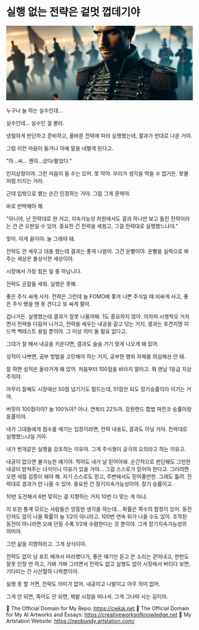 # 실행 없는 전략은 겉멋 껍데기야

![img_27.png](..%2Fimages%2Fimg_27.png)

누구나 늘 하는 실수인데... 

실수인데... 실수인 걸 몰라.

냉철하게 판단하고 준비하고, 올바른 전략에 따라 실행했는데, 결과가 반대로 나온 거야.

그럼 이런 마음이 들거나 아예 말을 내뱉게 된다고.

"아...씨... 괜히...샀다/팔았다."

인지상정이야. 그런 마음이 들 수는 있어. 못 막아. 우리가 생각을 막을 수 없거든. 봇물처럼 터지는 거라.

근데 입밖으로 뱉는 순간 인정하는 거야. 그럼 그게 문제야.

바로 반박해야 해.

"아니야, 난 전략대로 한 거고, 지속가능성 차원에서도 결과 하나만 보고 틀린 전략이라는 건 큰 오판일 수 있어. 중요한 건 전략을 세웠고, 그걸 전략대로 실행했느냐야."

맞아. 이게 끝이야. 늘 그래야 돼.

전략도 안 세우고 대충 했는데 결과는 좋게 나왔어. 그건 운빨이야. 운빨을 실력으로 봐주는 세상은 몰상식한 세상이야.

시장에서 가장 힘든 일 중 하납니다.

전략도 곧잘들 세워. 실행은 못해. 

좋은 주식 싸게 사자. 전략은 그런데 늘 FOMO에 쫓겨 나쁜 주식일 때 비싸게 사고, 좋은 주식 됐을 땐 못 견디고 또 싸게 팔아.

겁나거든. 실행했는데 결과가 잘못 나올까봐. 1도 중요하지 않아. 어차피 시행착오 거치면서 전략을 다듬어 나가고, 전략을 세우는 내공을 갈고 닦는 거지, 결과는 후견지명 피드백 백테스트 용일 뿐이야. 그 이상 의미 둘 필요 없다고.

그대가 잘 해서 내공을 키운다면, 결과도 슬슬 거기 맞게 나오게 돼 있어.

성적이 나쁘면, 공부 방법을 고민해야 하는 거지, 공부한 행위 자체를 의심해선 안 돼. 

잘 하면 성적은 올라가게 돼 있어. 처음부터 100점을 바라지 말라고. 뭐 맨날 1등급 지상주의야.

아무리 잘해도 시장에선 50점 넘기기도 힘드는데, 51점만 되도 장기승률이라 이기는 거야.

버핏이 100점이야? 늘 100%야? 아냐. 연복리 22%야. 강원랜드 합법 파친코 승률이랑 동률이야.

내가 그대들에게 점수를 매기는 입장이라면, 전략 내용도, 결과도 아닐 거야. 전략대로 실행했느냐일 거야.

내가 번개같은 실행을 강조하는 이유야. 그게 주식쟁이 궁극의 오의라고 하는 이유고.

내공이 없으면 불가능한 얘기야. 적어도 내가 날 믿어야돼. 순간적으로 판단해도 그만한 내공이 받쳐주는 녀석이니 이유가 있을 거야... 그걸 스스로가 믿어야 한다고. 그러려면 오랜 세월 검증이 돼야 해. 자기 스스로도 믿고, 주변에서도 믿어줄만한. 그래도 틀려. 전략대로 결과가 안 나올 수 있어. 중요한 건 장기지속가능성이야. 장기 승률이고. 

10번 도전해서 6번 맞히는 걸 지향하는 거지 10번 다 맞는 게 아냐.

이 또한 통계 모르는 사람들은 엉뚱한 생각을 하는데... 확률은 쪽수의 함정이 있어. 동전 던져도 앞이 나올 확률이 늘 1/2이 아니라고. 100번 연속 뒤가 나올 수도 있어. 조작된 동전이 아니라면 오래 던질 수록 1/2에 수렴한다는 것 뿐이야. 그게 장기지속가능성의 의미야.

그런 삶을 지향하라고. 그게 상식이야.

전략도 없이 남 포트 베껴서 따라했다가, 좋은 얘기만 듣고 쓴 소리는 걷어내고, 한번도 잘못 인정 안 하고, 거봐 거봐 그러면서 전략도 없고 실행도 없이 시장에서 버티다 보면, 기다리는 건 시산혈하 나락뿐이야.

실행 못 할 거면, 전략도 의미가 없어. 내공이고 나발이고 아무 의미 없어.

그게 안 되면, 죽어도 안 되면, 제발 시장을 떠나셔. 그게 그나마 사는 길이야.


🔗 The Official Domain for My Repo: https://cwkai.net
🔗 The Official Domain for My AI Artworks and Essays: https://creativeworksofknowledge.net
🔗 My Artstation Website: https://neobundy.artstation.com/